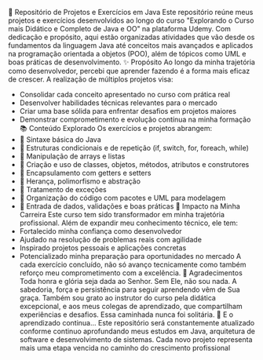 📘 Repositório de Projetos e Exercícios em Java
Este repositório reúne meus projetos e exercícios desenvolvidos ao longo do curso "Explorando o Curso mais Didático e Completo de Java e OO" na plataforma Udemy. Com dedicação e propósito, aqui estão organizadas atividades que vão desde os fundamentos da linguagem Java até conceitos mais avançados e aplicados na programação orientada a objetos (POO), além de tópicos como UML e boas práticas de desenvolvimento.
✨ Propósito
Ao longo da minha trajetória como desenvolvedor, percebi que aprender fazendo é a forma mais eficaz de crescer. A realização de múltiplos projetos visa:
- Consolidar cada conceito apresentado no curso com prática real
- Desenvolver habilidades técnicas relevantes para o mercado
- Criar uma base sólida para enfrentar desafios em projetos maiores
- Demonstrar comprometimento e evolução contínua na minha formação
📚 Conteúdo Explorado
Os exercícios e projetos abrangem:
- 🔹 Sintaxe básica do Java
- 🔹 Estruturas condicionais e de repetição (if, switch, for, foreach, while)
- 🔹 Manipulação de arrays e listas
- 🔹 Criação e uso de classes, objetos, métodos, atributos e construtores
- 🔹 Encapsulamento com getters e setters
- 🔹 Herança, polimorfismo e abstração
- 🔹 Tratamento de exceções
- 🔹 Organização do código com pacotes e UML para modelagem
- 🔹 Entrada de dados, validações e boas práticas
💼 Impacto na Minha Carreira
Este curso tem sido transformador em minha trajetória profissional. Além de expandir meu conhecimento técnico, ele tem:
- Fortalecido minha confiança como desenvolvedor
- Ajudado na resolução de problemas reais com agilidade
- Inspirado projetos pessoais e aplicações concretas
- Potencializado minha preparação para oportunidades no mercado
A cada exercício concluído, não só avanço tecnicamente como também reforço meu comprometimento com a excelência.
🙌 Agradecimentos
Toda honra e glória seja dada ao Senhor. Sem Ele, não sou nada. A sabedoria, força e persistência para seguir aprendendo vêm de Sua graça.
Também sou grato ao instrutor do curso pela didática excepcional, e aos meus colegas de aprendizado, que compartilham experiências e desafios. Essa caminhada nunca foi solitária.
🔄 E o aprendizado continua...
Este repositório será constantemente atualizado conforme continuo aprofundando meus estudos em Java, arquitetura de software e desenvolvimento de sistemas. Cada novo projeto representa mais uma etapa vencida no caminho do crescimento profissional
